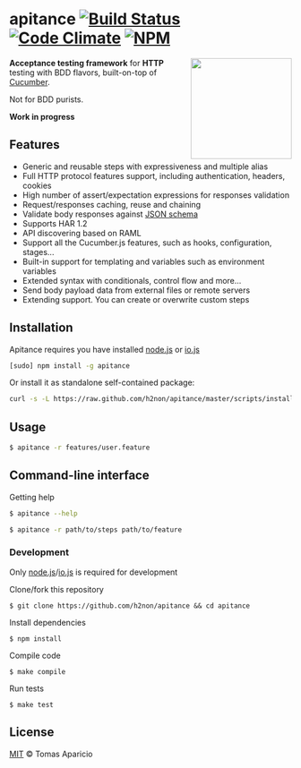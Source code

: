 # apitance [![Build Status](https://api.travis-ci.org/h2non/apitance.svg?branch=master)][travis] [![Code Climate](https://codeclimate.com/github/h2non/apitance/badges/gpa.svg)](https://codeclimate.com/github/h2non/apitance) [![NPM](https://img.shields.io/npm/v/apitance.svg)][npm]

<img src="https://developer.atlassian.com/stash/docs/latest/images/home/section-rest.png" width="180" align="right" />

**Acceptance testing framework** for **HTTP** testing with BDD flavors, built-on-top of [Cucumber](http://cukes.info).

Not for BDD purists.

**Work in progress**

## Features

- Generic and reusable steps with expressiveness and multiple alias
- Full HTTP protocol features support, including authentication, headers, cookies
- High number of assert/expectation expressions for responses validation
- Request/responses caching, reuse and chaining
- Validate body responses against [JSON schema](http://json-schema.org/)
- Supports HAR 1.2
- API discovering based on RAML
- Support all the Cucumber.js features, such as hooks, configuration, stages...
- Built-in support for templating and variables such as environment variables
- Extended syntax with conditionals, control flow and more...
- Send body payload data from external files or remote servers
- Extending support. You can create or overwrite custom steps

## Installation

Apitance requires you have installed [node.js](http://nodejs.org) or [io.js](https://iojs.org)

```bash
[sudo] npm install -g apitance
```

Or install it as standalone self-contained package:
```bash
curl -s -L https://raw.github.com/h2non/apitance/master/scripts/installer.sh | sudo bash -v 0.1.0-beta.1
```

## Usage

```bash
$ apitance -r features/user.feature
```

## Command-line interface

Getting help
```bash
$ apitance --help
```

```bash
$ apitance -r path/to/steps path/to/feature
```

### Development

Only [node.js](http://nodejs.org)/[io.js](http://iojs.org) is required for development

Clone/fork this repository
```
$ git clone https://github.com/h2non/apitance && cd apitance
```

Install dependencies
```
$ npm install
```

Compile code
```
$ make compile
```

Run tests
```
$ make test
```

## License

[MIT](http://opensource.org/licenses/MIT) © Tomas Aparicio

[travis]: http://travis-ci.org/h2non/apitance
[gemnasium]: https://gemnasium.com/h2non/apitance
[npm]: http://npmjs.org/package/apitance
[glob]: https://github.com/isaacs/node-glob
